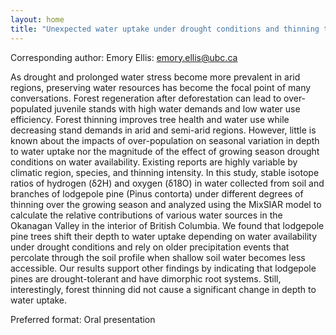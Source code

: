 ```yaml
---
layout: home
title: "Unexpected water uptake under drought conditions and thinning treatments in young and overstocked lodgepole pine (Pinus contorta) forests"
---
```



Corresponding author: Emory Ellis: emory.ellis@ubc.ca

As drought and prolonged water stress become more prevalent in arid regions, preserving water resources has become the focal point of many conversations. Forest regeneration after deforestation can lead to over-populated juvenile stands with high water demands and low water use efficiency. Forest thinning improves tree health and water use while decreasing stand demands in arid and semi-arid regions. However, little is known about the impacts of over-population on seasonal variation in depth to water uptake nor the magnitude of the effect of growing season drought conditions on water availability. Existing reports are highly variable by climatic region, species, and thinning intensity. In this study, stable isotope ratios of hydrogen (δ2H) and oxygen (δ18O) in water collected from soil and branches of lodgepole pine (Pinus contorta) under different degrees of thinning over the growing season and analyzed using the MixSIAR model to calculate the relative contributions of various water sources in the Okanagan Valley in the interior of British Columbia. We found that lodgepole pine trees shift their depth to water uptake depending on water availability under drought conditions and rely on older precipitation events that percolate through the soil profile when shallow soil water becomes less accessible. Our results support other findings by indicating that lodgepole pines are drought-tolerant and have dimorphic root systems. Still, interestingly, forest thinning did not cause a significant change in depth to water uptake.

Preferred format: Oral presentation
